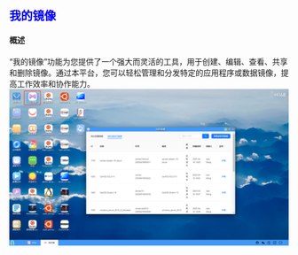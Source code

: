 ## <font color='blue'>我的镜像</font>
#### 概述
“我的镜像”功能为您提供了一个强大而灵活的工具，用于创建、编辑、查看、共享和删除镜像。通过本平台，您可以轻松管理和分发特定的应用程序或数据镜像，提高工作效率和协作能力。
![img.png](./08/myimage.png)